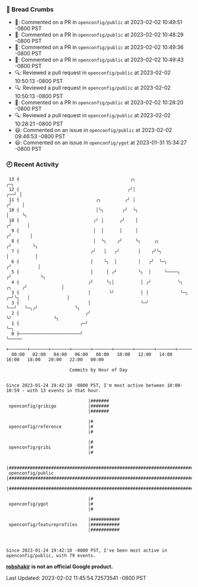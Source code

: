 ### 🍞 Bread Crumbs

 * 💬: Commented on a PR in  `openconfig/public` at 2023-02-02 10:49:51 -0800 PST
 * 💬: Commented on a PR in  `openconfig/public` at 2023-02-02 10:48:29 -0800 PST
 * 💬: Commented on a PR in  `openconfig/public` at 2023-02-02 10:49:36 -0800 PST
 * 💬: Commented on a PR in  `openconfig/public` at 2023-02-02 10:49:43 -0800 PST
 * 🔍: Reviewed a pull request in  `openconfig/public` at 2023-02-02 10:50:13 -0800 PST
 * 🔍: Reviewed a pull request in  `openconfig/public` at 2023-02-02 10:50:13 -0800 PST
 * 💬: Commented on a PR in  `openconfig/public` at 2023-02-02 10:28:20 -0800 PST
 * 🔍: Reviewed a pull request in  `openconfig/public` at 2023-02-02 10:28:21 -0800 PST
 * 😃: Commented on an issue in `openconfig/public` at 2023-02-02 09:46:53 -0800 PST
 * 😃: Commented on an issue in `openconfig/ygot` at 2023-01-31 15:34:27 -0800 PST

### 🕘 Recent Activity
```
 13 ┼                                          ╭╮                                        ╭─╮
 12 ┤                                         ╭╯│                                     ╭──╯ │
 11 ┤                             ╭╮         ╭╯ │                                    ╭╯    │
 10 ┤                             │╰╮       ╭╯  ╰╮                                   │     ╰╮
 10 ┤                            ╭╯ │      ╭╯    │                                  ╭╯      │
  9 ┤                            │  │      │     │                                 ╭╯       │
  8 ┤                            │  ╰╮    ╭╯     ╰╮     ╭╮                        ╭╯        ╰╮
  7 ┤                           ╭╯   │   ╭╯       │    ╭╯╰╮                       │          │
  6 ┤                           │    ╰╮  │        │   ╭╯  ╰─╮                    ╭╯          │
  5 ┤                           │     │ ╭╯        ╰╮  │     ╰────╮              ╭╯           ╰╮
  4 ┤                          ╭╯     ╰╮│          │ ╭╯          ╰╮      ╭╮    ╭╯             │
  3 ┤                          │       ╰╯          │ │            ╰─╮  ╭─╯╰╮   │              │
  3 ┤                          │                   ╰─╯              ╰──╯   ╰─╮╭╯              ╰╮
  2 ┤                         ╭╯                                             ╰╯                ╰╮
  1 ┤                       ╭─╯                                                                 ╰─╮
  0 ┼───────────────────────╯                                                                     ╰─────
    +───────+───────+───────+───────+───────+───────+───────+───────+───────+───────+───────+───────+────
  00:00   02:00   04:00   06:00   08:00   10:00   12:00   14:00   16:00   18:00   20:00   22:00   00:00   

						Commits by Hour of Day


Since 2023-01-24 19:42:10 -0800 PST, I'm most active between 10:00-10:59 - with 13 events in that hour.

```



```
                               |#######
 openconfig/gribigo            |#######
                               |#######

                               |#
 openconfig/reference          |#
                               |#

                               |#
 openconfig/gribi              |#
                               |#

                               |###############################################################################
 openconfig/public             |###############################################################################
                               |###############################################################################

                               |#
 openconfig/ygot               |#
                               |#

                               |###########
 openconfig/featureprofiles    |###########
                               |###########



Since 2023-01-24 19:42:10 -0800 PST, I've been most active in openconfig/public, with 79 events.

```
**[robshakir](mailto:robjs@google.com) is not an official Google product.**  


Last Updated: 2023-02-02 11:45:54.72573541 -0800 PST
